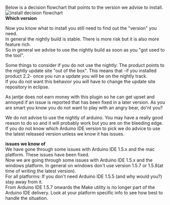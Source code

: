 Below is a decision flowchart that points to the version we advise to install.  
![install decision flowchart](http://iloapp.baeyens.it/data/_gallery/public/6/141807036436312300_resized.png)  
**Which version**

Now you know what to install you still need to find out the "version" you need.  
In general the nightly build is stable. There is more risk but it is also more feature rich.   
So in general we advise to use the nightly build as soon as you "got used to the tool".  

Some things to consider if you do not use the nightly:
The product points to the nightly update site "out of the box". This means that -if you installed product 2.2- once you run a update you will be on the nightly track.   
If you do not want this behavior you will have to change the update site repository in eclipse. 

As jantje does not earn money with this plugin so he can get upset and annoyed if an issue is reported that has been fixed in a later version. As you are smart you know you do not want to play with an angry bear, do'nt you?

We do not advise to use the nightly of arduino. You may have a really good reason to do so and it will probably work but you are on the bleeding edge. If you do not know which Arduino IDE version to pick we do advice to use the latest released version unless we know it has issues. 

**issues we know of**  
We have gone through some issues with Arduino IDE 1.5.x and the mac platform. These issues have been fixed.  
Now we are going through some issues with Arduino IDE 1.5.x and the windows platform. In general on windows don't use version 1.5.7 or 1.5.8(at time of writing the latest version).  
For all platforms: If you don't need Arduino IDE 1.5.5 (and why would you?) stay away from it.  
From Arduino IDE 1.5.7 onwards the Make utility is no longer part of the Arduino IDE delivery. Look at your platform specific info to see how best to handle the situation.
 